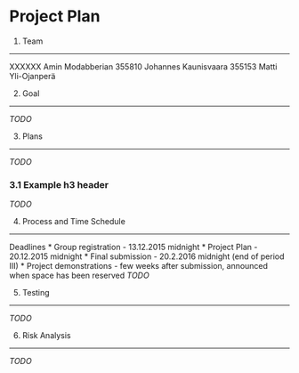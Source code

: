 Project Plan
============

1. Team
-------
XXXXXX Amin Modabberian
355810 Johannes Kaunisvaara
355153 Matti Yli-Ojanperä

2. Goal
-------
*TODO*

3. Plans
--------
*TODO*

### 3.1 Example h3 header ###
*TODO*

4. Process and Time Schedule
----------------------------
Deadlines
    * Group registration - 13.12.2015 midnight
    * Project Plan - 20.12.2015 midnight
    * Final submission - 20.2.2016 midnight (end of period III)
    * Project demonstrations - few weeks after submission, announced when space has been reserved
*TODO*

5. Testing
----------
*TODO*

6. Risk Analysis
----------------
*TODO*


